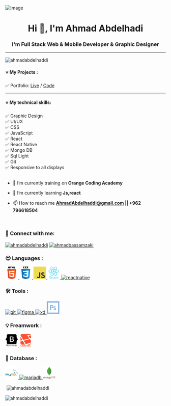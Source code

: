 
![image](https://user-images.githubusercontent.com/127291163/230748817-58372678-a2a3-4b1a-96d1-14259bc0b4b1.png)



<h1 align="center">Hi 👋, I'm Ahmad Abdelhadi</h1>
<h3 align="center">I'm Full Stack Web & Mobile Developer & Graphic Designer</h3>
<hr>
<p align="left"> <img src="https://komarev.com/ghpvc/?username=ahmadabdelhaddi&label=Profile%20views&color=0e75b6&style=flat" alt="ahmadabdelhaddi" /> </p>


<h4 align="left">⭐ My Projects :</h4>
✅  Portfolio: <a href="https://ahmadabdelhaddi.github.io/Portfolio-Website/">Live</a> / <a href="https://github.com/ahmadabdelhaddi/Portfolio-Website">Code</a> <br>



<hr>
<h4 align="left">⭐ My technical skills:</h4>
✅ Graphic Design <br>
✅ UI/UX <br
✅ HTML5 <br>
✅ CSS <br> 
✅ JavaScript <br>
✅ React <br>
✅ React Native <br>
✅ Mongo DB<br>
✅ Sql Light <br>
✅ Git <br>
✅ Responsive to all displays <br>
 <br>



- 🔭 I’m currently training on **Orange Coding Academy**

- 🌱 I’m currently learning **Js,react**

- 📫 How to reach me **AhmadAbdelhaddi@gmail.com || +962 796618504**
 <br>
 
<!--  acccccccccccccccccccccccccccccccccccccounts -->
 
<h3 align="left"> 📲 Connect with me:</h3>
<p align="left">
<a href="https://linkedin.com/in/ahmadabdelhaddi" target="blank"><img align="center" src="https://raw.githubusercontent.com/rahuldkjain/github-profile-readme-generator/master/src/images/icons/Social/linked-in-alt.svg" alt="ahmadabdelhaddi" height="30" width="40" /></a>
<a href="https://www.behance.net/ahmadbassamzaki" target="blank"><img align="center" src="https://raw.githubusercontent.com/rahuldkjain/github-profile-readme-generator/master/src/images/icons/Social/behance.svg" alt="ahmadbassamzaki" height="30" width="40" /></a>
</p>

<h3 align="left"> 😍 Languages :</h3>
<p> <a href="https://www.w3.org/html/" target="_blank" rel="noreferrer"> <img src="https://raw.githubusercontent.com/devicons/devicon/master/icons/html5/html5-original-wordmark.svg" alt="html5" width="40" height="40"/> </a>
 <a href="https://www.w3schools.com/css/" target="_blank" rel="noreferrer"> <img src="https://raw.githubusercontent.com/devicons/devicon/master/icons/css3/css3-original-wordmark.svg" alt="css3" width="40" height="40"/> </a>
   <a href="https://developer.mozilla.org/en-US/docs/Web/JavaScript" target="_blank" rel="noreferrer"> <img src="https://raw.githubusercontent.com/devicons/devicon/master/icons/javascript/javascript-original.svg" alt="javascript" width="40" height="40"/> </a>
<a href="https://reactjs.org/" target="_blank" rel="noreferrer"> <img src="https://raw.githubusercontent.com/devicons/devicon/master/icons/react/react-original-wordmark.svg" alt="react" width="40" height="40"/> </a> 
<a href="https://reactnative.dev/" target="_blank" rel="noreferrer"> <img src="https://reactnative.dev/img/header_logo.svg" alt="reactnative" width="40" height="40"/> </a> 
</p>

<h3 align="left"> 🛠 Tools :</h3>
 <p> <a href="https://git-scm.com/" target="_blank" rel="noreferrer"> <img src="https://www.vectorlogo.zone/logos/git-scm/git-scm-icon.svg" alt="git" width="40" height="40"/> </a>
 <a href="https://www.figma.com/" target="_blank" rel="noreferrer"> <img src="https://www.vectorlogo.zone/logos/figma/figma-icon.svg" alt="figma" width="40" height="40"/> </a>
 <a href="https://www.adobe.com/products/xd.html" target="_blank" rel="noreferrer"> <img src="https://cdn.worldvectorlogo.com/logos/adobe-xd.svg" alt="xd" width="40" height="40"/> </a>
  <a href="https://www.photoshop.com/en" target="_blank" rel="noreferrer"> <img src="https://raw.githubusercontent.com/devicons/devicon/master/icons/photoshop/photoshop-line.svg" alt="photoshop" width="40" height="40"/> </a>
</p>
 
 
<h3 align="left"> 💡 Freamwork :</h3>
<p> <a href="https://getbootstrap.com" target="_blank" rel="noreferrer"> <img src="https://raw.githubusercontent.com/devicons/devicon/master/icons/bootstrap/bootstrap-plain-wordmark.svg" alt="bootstrap" width="40" height="40"/> </a>  <a href="https://laravel.com/" target="_blank" rel="noreferrer"> <img src="https://raw.githubusercontent.com/devicons/devicon/master/icons/laravel/laravel-plain-wordmark.svg" alt="laravel" width="40" height="40"/> </a>
</p>



<h3 align="left"> 🚩 Database :</h3>
<p> <a href="https://www.mysql.com/" target="_blank" rel="noreferrer"> <img src="https://raw.githubusercontent.com/devicons/devicon/master/icons/mysql/mysql-original-wordmark.svg" alt="mysql" width="40" height="40"/> </a>  <a href="https://mariadb.org/" target="_blank" rel="noreferrer"> <img src="https://www.vectorlogo.zone/logos/mariadb/mariadb-icon.svg" alt="mariadb" width="40" height="40"/> </a> <a href="https://www.mongodb.com/" target="_blank" rel="noreferrer"> <img src="https://raw.githubusercontent.com/devicons/devicon/master/icons/mongodb/mongodb-original-wordmark.svg" alt="mongodb" width="40" height="40"/> </a> </p>







<p>&nbsp;<img align="center" src="https://github-readme-stats.vercel.app/api?username=ahmadabdelhaddi&show_icons=true&locale=en" alt="ahmadabdelhaddi" /></p>

<p><img align="center" src="https://github-readme-streak-stats.herokuapp.com/?user=ahmadabdelhaddi&" alt="ahmadabdelhaddi" /></p>


